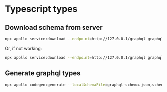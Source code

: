 # Typescript types

## Download schema from server

```bash
npx apollo service:download --endpoint=http://127.0.0.1/graphql graphql-schema.json --header="Authorization: Bearer eyJhbGciOiJIUzI1NiJ9.eyJ1c2VyIjoiMjAyOWJkNjMtZjFlZi1mODRmLWY2NGYtZmM2ZWRhODNhZTVmIiwicnNrIjoiNWQifQ.CepICi0497fgxaNfo9kp5ZQ8DmaHOqUgKGYx29VozJo"
```

Or, if not working:

```bash
npx apollo service:download --endpoint=http://127.0.0.1/graphql graphql-schema.json --header=\"Authorization: Bearer eyJhbGciOiJIUzI1NiJ9.eyJ1c2VyIjoiMjAyOWJkNjMtZjFlZi1mODRmLWY2NGYtZmM2ZWRhODNhZTVmIiwicnNrIjoiNWQifQ.CepICi0497fgxaNfo9kp5ZQ8DmaHOqUgKGYx29VozJo\"


```

## Generate graphql types

```bash
npx apollo codegen:generate --localSchemaFile=graphql-schema.json,schema.graphql --target=typescript --tagName=gql

```

